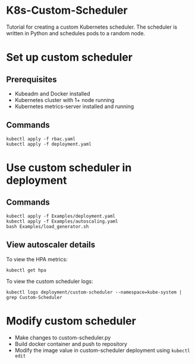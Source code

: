 # K8s-Custom-Scheduler
Tutorial for creating a custom Kubernetes scheduler. The scheduler is written in Python and schedules pods to a random node.

# Set up custom scheduler
## Prerequisites
* Kubeadm and Docker installed
* Kubernetes cluster with 1+ node running
* Kubernetes metrics-server installed and running
## Commands
```
kubectl apply -f rbac.yaml
kubectl apply -f deployment.yaml
```
# Use custom scheduler in deployment
## Commands
```
kubectl apply -f Examples/deployment.yaml
kubectl apply -f Examples/autoscaling.yaml
bash Examples/load_generator.sh
```
## View autoscaler details
To view the HPA metrics:
```
kubectl get hpa
```
To view the custom scheduler logs:
```
kubectl logs deployment/custom-scheduler --namespace=kube-system | grep Custom-Scheduler
```
# Modify custom scheduler
* Make changes to custom-scheduler.py
* Build docker container and push to repository
* Modify the image value in custom-scheduler deployment using `kubectl edit`
